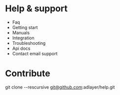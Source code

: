 # Help & support
* Faq
* Getting start
* Manuals
* Integration
* Troubleshooting
* Api docs
* Contact email support

# Contribute
git clone --rescursive git@github.com:adlayer/help.git